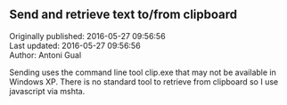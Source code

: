 ## Send  and retrieve text to/from clipboard  
Originally published: 2016-05-27 09:56:56  
Last updated: 2016-05-27 09:56:56  
Author: Antoni Gual  
  
Sending uses the command line tool clip.exe that may not be available in Windows XP. There is no standard tool to retrieve from clipboard so I use javascript via mshta.